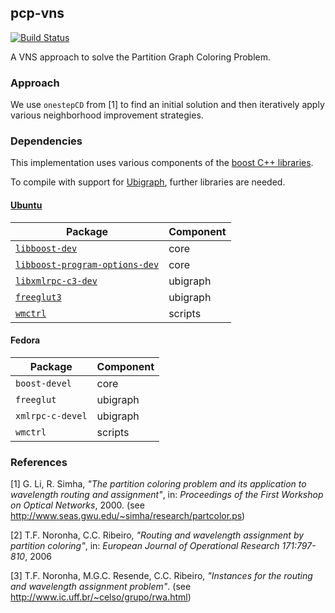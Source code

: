 ## pcp-vns

[![Build Status](https://travis-ci.org/flowlo/pcp-vns.png?branch=master)](https://travis-ci.org/flowlo/pcp-vns)

A VNS approach to solve the Partition Graph Coloring Problem.

### Approach

We use `onestepCD` from [1] to find an initial solution and then iteratively apply various neighborhood improvement strategies.

### Dependencies

This implementation uses various components of the [boost C++ libraries](http://www.boost.org/).

To compile with support for [Ubigraph](http://ubietylab.net/ubigraph/), further libraries are needed.

#### [Ubuntu](apt:libboost-dev,libboost-program-options-dev,freeglut3,freeglut3,libxmlrpc-c3-dev,wmctrl)

| Package                                                                  | Component |
| -------------------------------------------------------------------------|-----------|
| [`libboost-dev`](apt:libboost-dev)                                       | core      |
| [`libboost-program-options-dev`](apt:libboost-program-options-dev)       | core      |
| [`libxmlrpc-c3-dev`](apt:libxmlrpc-c3-dev)                               | ubigraph  |
| [`freeglut3`](apt:freeglut3)                                             | ubigraph  |
| [`wmctrl`](apt:wmctrl)                                                   | scripts   |

#### Fedora

| Package          | Component |
| -----------------|-----------|
| `boost-devel`    | core      |
| `freeglut`       | ubigraph  |
| `xmlrpc-c-devel` | ubigraph  |
| `wmctrl`         | scripts   |

### References

[1] G. Li, R. Simha, *"The partition coloring problem and its application to wavelength routing and assignment"*, in: *Proceedings of the First Workshop on Optical Networks*, 2000. (see http://www.seas.gwu.edu/~simha/research/partcolor.ps)

[2] T.F. Noronha, C.C. Ribeiro, *"Routing and wavelength assignment by partition coloring"*, in: *European Journal of Operational Research 171:797-810*, 2006

[3] T.F. Noronha, M.G.C. Resende, C.C. Ribeiro, *"Instances for the routing and wavelength assignment problem"*. (see http://www.ic.uff.br/~celso/grupo/rwa.html)
